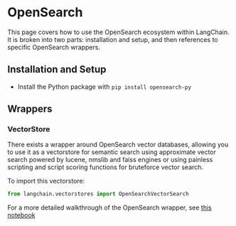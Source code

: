 # OpenSearch

This page covers how to use the OpenSearch ecosystem within LangChain.
It is broken into two parts: installation and setup, and then references to specific OpenSearch wrappers.

## Installation and Setup

- Install the Python package with `pip install opensearch-py`

## Wrappers

### VectorStore

There exists a wrapper around OpenSearch vector databases, allowing you to use it as a vectorstore
for semantic search using approximate vector search powered by lucene, nmslib and faiss engines
or using painless scripting and script scoring functions for bruteforce vector search.

To import this vectorstore:

```python
from langchain.vectorstores import OpenSearchVectorSearch
```

For a more detailed walkthrough of the OpenSearch wrapper, see [this notebook](../modules/indexes/vectorstore_examples/opensearch.ipynb)
